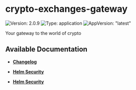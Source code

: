 # crypto-exchanges-gateway

![Version: 2.0.9](https://img.shields.io/badge/Version-2.0.9-informational?style=flat-square) ![Type: application](https://img.shields.io/badge/Type-application-informational?style=flat-square) ![AppVersion: "latest"](https://img.shields.io/badge/AppVersion-"latest"-informational?style=flat-square)

Your gateway to the world of crypto

## Available Documentation

- [**Changelog**](CHANGELOG)

- [**Helm Security**](container-security)

- [**Helm Security**](helm-security)

